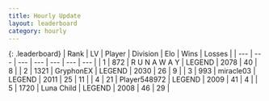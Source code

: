 ```yaml
---
title: Hourly Update
layout: leaderboard
category: hourly
---
```


{: .leaderboard}
| Rank | LV | Player | Division | Elo | Wins | Losses |
| --- | --- | --- | --- | --- | --- | --- |
| <span data-change="0">1</span> | 872 | <span title="ID: 66144">R U N A W A Y</span> | LEGEND | <span data-change="0">2078</span> | <span data-change="0">40</span> | <span data-change="0">8</span> |
| <span data-change="0">2</span> | 1321 | <span title="ID: 315148">GryphonEX</span> | LEGEND | <span data-change="0">2030</span> | <span data-change="0">26</span> | <span data-change="0">9</span> |
| <span data-change="6">3</span> | 993 | <span title="ID: 416373">miracle03</span> | LEGEND | <span data-change="36">2011</span> | <span data-change="5">25</span> | <span data-change="0">11</span> |
| <span data-change="-1">4</span> | 21 | <span title="ID: 548972">Player548972</span> | LEGEND | <span data-change="0">2009</span> | <span data-change="0">41</span> | <span data-change="0">4</span> |
| <span data-change="-1">5</span> | 1720 | <span title="ID: 164871">Luna Child</span> | LEGEND | <span data-change="0">2008</span> | <span data-change="0">46</span> | <span data-change="0">29</span> |